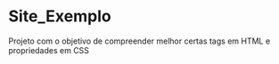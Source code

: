 # Site_Exemplo
 Projeto com o objetivo de compreender melhor certas tags em HTML e propriedades em CSS
